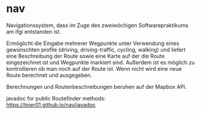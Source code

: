 # nav

Navigationssystem, dass im Zuge des zweiwöchigen Softwarepraktikums am ifgi entstanden ist.

Ermöglicht die Eingabe mehrerer Wegpunkte unter Verwendung eines gewünschten profile (driving, driving-traffic, cycling, walking) und liefert eine Beschreibung der Route sowie eine Karte auf der die Route eingezeichnet ist und Wegpunkte markiert sind.
Außerdem ist es möglich zu kontrollieren ob man noch auf der Route ist. Wenn nicht wird eine neue Route berechnet und ausgegeben.

Berechnungen und Routenbeschreibungen beruhen auf der Mapbox API.

javadoc for public Routefinder methods: 
https://tnier01.github.io/nav/javadoc
